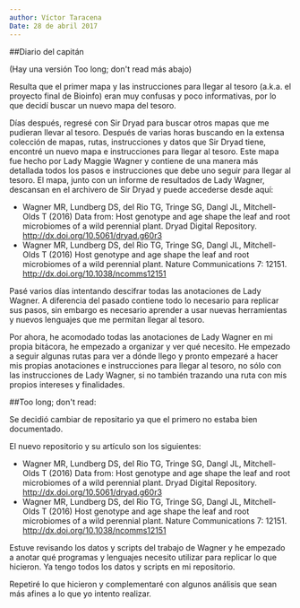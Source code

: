 ```yaml
---
author: Víctor Taracena
Date: 28 de abril 2017
---
```


##Diario del capitán

(Hay una versión Too long; don't read más abajo)

Resulta que el primer mapa y las instrucciones para llegar al tesoro (a.k.a. el proyecto final de Bioinfo) eran muy confusas y poco informativas, por lo que decidí buscar un nuevo mapa del tesoro. 

Días después, regresé con Sir Dryad para buscar otros mapas que me pudieran llevar al tesoro. Después de varias horas buscando en la extensa colección de mapas, rutas, instrucciones y datos que Sir Dryad tiene, encontré un nuevo mapa e instrucciones para llegar al tesoro. Este mapa fue hecho por Lady Maggie Wagner y contiene de una manera más detallada todos los pasos e instrucciones que debe uno seguir para llegar al tesoro. El mapa, junto con un informe de resultados de Lady Wagner, descansan en el archivero de Sir Dryad y puede accederse desde aquí: 

- Wagner MR, Lundberg DS, del Rio TG, Tringe SG, Dangl JL, Mitchell-Olds T (2016) Data from: Host genotype and age shape the leaf and root microbiomes of a wild perennial plant. Dryad Digital Repository. http://dx.doi.org/10.5061/dryad.g60r3
- Wagner MR, Lundberg DS, del Rio TG, Tringe SG, Dangl JL, Mitchell-Olds T (2016) Host genotype and age shape the leaf and root microbiomes of a wild perennial plant. Nature Communications 7: 12151. http://dx.doi.org/10.1038/ncomms12151

Pasé varios días intentando descifrar todas las anotaciones de Lady Wagner. A diferencia del pasado contiene todo lo necesario para replicar sus pasos, sin embargo es necesario aprender a usar nuevas herramientas y nuevos lenguajes que me permitan llegar al tesoro. 

Por ahora, he acomodado todas las anotaciones de Lady Wagner en mi propia bitácora, he empezado a organizar y ver qué necesito. He empezado a seguir algunas rutas para ver a dónde llego y pronto empezaré a hacer mis propias anotaciones e instrucciones para llegar al tesoro, no sólo con las instrucciones de Lady Wagner, si no también trazando una ruta con mis propios intereses y finalidades.


##Too long; don't read: 

Se decidió cambiar de repositario ya que el primero no estaba bien documentado. 

El nuevo repositorio y su artículo son los siguientes: 

- Wagner MR, Lundberg DS, del Rio TG, Tringe SG, Dangl JL, Mitchell-Olds T (2016) Data from: Host genotype and age shape the leaf and root microbiomes of a wild perennial plant. Dryad Digital Repository. http://dx.doi.org/10.5061/dryad.g60r3
- Wagner MR, Lundberg DS, del Rio TG, Tringe SG, Dangl JL, Mitchell-Olds T (2016) Host genotype and age shape the leaf and root microbiomes of a wild perennial plant. Nature Communications 7: 12151. http://dx.doi.org/10.1038/ncomms12151

Estuve revisando los datos y scripts del trabajo de Wagner y he empezado a anotar qué programas y lenguajes necesito utilizar para replicar lo que hicieron. Ya tengo todos los datos y scripts en mi repositorio. 

Repetiré lo que hicieron y complementaré con algunos análisis que sean más afines a lo que yo intento realizar. 


